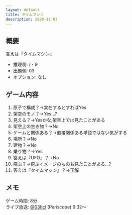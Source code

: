```yaml
---
layout: default
title: タイムマシン
description: 2020-11-03
---
```


## 概要

答えは『タイムマシン』

- 推理側: (・9
- 出題側: 03
- オプション: なし

## ゲーム内容

1. 原子で構成？→実在するとすればYes
2. 架空のモノ？→Yes…?
3. 見える？→Yesかな,架空上では見たことがある
4. 架空上の生き物？→No
5. ゲームと関係ある？→直接関係ある単語ではない気がする
6. 場所？→No
7. 建物？→No
8. 乗り物？→Yes
9. 答えは『UFO』？→No
10. 飛ぶ？→飛ぶイメージのものも見たことがある…?
11. 答えは『タイムマシン』？→正解

## メモ

ゲーム時間: 8分  
ライブ放送: [@03hcl](https://www.periscope.tv/03hcl/1ypJdwZpdlaGW?t=6m32s) (Periscope) 6:32～
